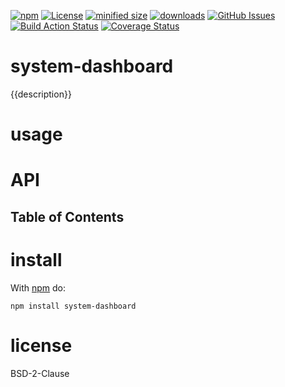[![npm](https://img.shields.io/npm/v/system-dashboard.svg)](https://www.npmjs.com/package/system-dashboard)
[![License](https://img.shields.io/badge/License-BSD%203--Clause-blue.svg)](https://opensource.org/licenses/BSD-3-Clause)
[![minified size](https://badgen.net/bundlephobia/min/system-dashboard)](https://bundlephobia.com/result?p=system-dashboard)
[![downloads](http://img.shields.io/npm/dm/system-dashboard.svg?style=flat-square)](https://npmjs.org/package/system-dashboard)
[![GitHub Issues](https://img.shields.io/github/issues/arlac77/system-dashboard.svg?style=flat-square)](https://github.com/arlac77/system-dashboard/issues)
[![Build Action Status](https://img.shields.io/endpoint.svg?url=https%3A%2F%2Factions-badge.atrox.dev%2Farlac77%2Fsystem-dashboard%2Fbadge&style=flat)](https://actions-badge.atrox.dev/arlac77/system-dashboard/goto)
[![Coverage Status](https://coveralls.io/repos/arlac77/system-dashboard/badge.svg)](https://coveralls.io/github/arlac77/system-dashboard)
# system-dashboard

{{description}}

# usage

# API

<!-- Generated by documentation.js. Update this documentation by updating the source code. -->

## Table of Contents

# install

With [npm](http://npmjs.org) do:

```shell
npm install system-dashboard
```

# license

BSD-2-Clause
